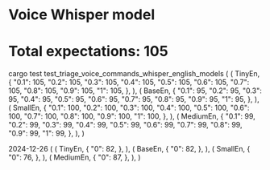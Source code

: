 # Voice Whisper model

# Total expectations: 105
cargo test test_triage_voice_commands_whisper_english_models
(
    (
        TinyEn,
        {
            "0.1": 105,
            "0.2": 105,
            "0.3": 105,
            "0.4": 105,
            "0.5": 105,
            "0.6": 105,
            "0.7": 105,
            "0.8": 105,
            "0.9": 105,
            "1": 105,
        },
    ),
    (
        BaseEn,
        {
            "0.1": 95,
            "0.2": 95,
            "0.3": 95,
            "0.4": 95,
            "0.5": 95,
            "0.6": 95,
            "0.7": 95,
            "0.8": 95,
            "0.9": 95,
            "1": 95,
        },
    ),
    (
        SmallEn,
        {
            "0.1": 100,
            "0.2": 100,
            "0.3": 100,
            "0.4": 100,
            "0.5": 100,
            "0.6": 100,
            "0.7": 100,
            "0.8": 100,
            "0.9": 100,
            "1": 100,
        },
    ),
    (
        MediumEn,
        {
            "0.1": 99,
            "0.2": 99,
            "0.3": 99,
            "0.4": 99,
            "0.5": 99,
            "0.6": 99,
            "0.7": 99,
            "0.8": 99,
            "0.9": 99,
            "1": 99,
        },
    ),
)

2024-12-26
(
    (
        TinyEn,
        {
            "0": 82,
        },
    ),
    (
        BaseEn,
        {
            "0": 82,
        },
    ),
    (
        SmallEn,
        {
            "0": 76,
        },
    ),
    (
        MediumEn,
        {
            "0": 87,
        },
    ),
)
